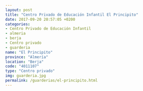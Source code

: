 ```yaml
---
layout: post
title: "Centro Privado de Educación Infantil El Principito"
date: 2017-09-20 20:57:05 +0200
categories:
- Centro Privado de Educación Infantil
- almeria
- berja
- Centro privado
- guarderia
name: "El Principito"
province: "Almería"
location: "Berja"
code: "4011107"
type: "Centro privado"
img: guarderia.jpg
permalink: /guarderias/el-principito.html
---
```

